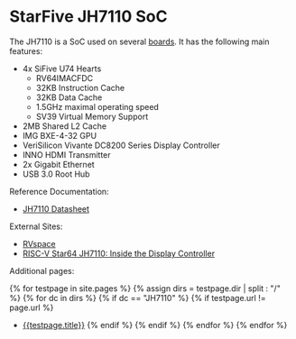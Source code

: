 # StarFive JH7110 SoC

The JH7110 is a SoC used on several [boards](/wiki/hardware/JH7110/boards.html). It has the following main features:

- 4x SiFive U74 Hearts
  - RV64IMACFDC
  - 32KB Instruction Cache
  - 32KB Data Cache
  - 1.5GHz maximal operating speed
  - SV39 Virtual Memory Support
- 2MB Shared L2 Cache
- IMG BXE-4-32 GPU
- VeriSilicon Vivante DC8200 Series Display Controller
- INNO HDMI Transmitter
- 2x Gigabit Ethernet
- USB 3.0 Root Hub

Reference Documentation:

- [JH7110 Datasheet](https://objects.workswithriscv.guide/jh7110-docs/JH7110_Datasheet.pdf)

External Sites:

- [RVspace](https://www.rvspace.org/)
- [RISC-V Star64 JH7110: Inside the Display Controller](https://lupyuen.codeberg.page/articles/display2.html)

Additional pages:

{% for testpage in site.pages %}
{% assign dirs = testpage.dir | split : "/"  %}
{% for dc in dirs %}
{% if dc == "JH7110" %}
{% if testpage.url != page.url %}
* [{{testpage.title}}]({{page.url}})
{% endif %}
{% endif %}
{% endfor %}
{% endfor %}